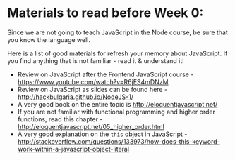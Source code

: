 # Materials to read before Week 0:

Since we are not going to teach JavaScript in the Node course, be sure that you know the language well.

Here is a list of good materials for refresh your memory about JavaScript. If you find anything that is not familiar - read it & understand it!

* Review on JavaScript after the Frontend JavaScript course - https://www.youtube.com/watch?v=R6jES4mDNzM
* Review on JavaScript as slides can be found here - http://hackbulgaria.github.io/NodeJS-1/
* A very good book on the entire topic is http://eloquentjavascript.net/
* If you are not familiar with functional programming and higher order functions, read this chapter - http://eloquentjavascript.net/05_higher_order.html
* A very good explanation on the `this` object in JavaScript - http://stackoverflow.com/questions/133973/how-does-this-keyword-work-within-a-javascript-object-literal
